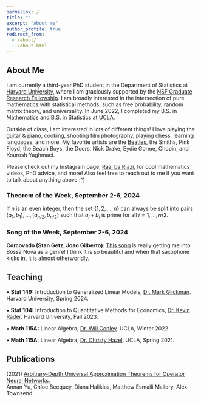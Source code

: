 ```yaml
---
permalink: /
title: ""
excerpt: "About me"
author_profile: true
redirect_from: 
  - /about/
  - /about.html
---
```

## About Me

I am currently a third-year PhD student in the Department of Statistics at [Harvard University](https://statistics.fas.harvard.edu/), where I am graciously supported by the [NSF Graduate Research Fellowship](https://www.nsfgrfp.org/). I am broadly interested in the intersection of pure mathematics with statistical methods, such as free probability, random matrix theory, and universality. In June 2022, I completed my B.S. in Mathematics and B.S. in Statistics at [UCLA](https://ww3.math.ucla.edu/).

Outside of class, I am interested in lots of different things! I love playing the [guitar](https://mattesmaili.github.io/files/guitar.png) & piano, cooking, shooting film photography, playing chess, learning languages, and more. My favorite artists are the [Beatles](https://open.spotify.com/playlist/07ZKf7841juhmGlI6LMfBd?si=4511ac89f1d14618), the Smiths, Pink Floyd, the Beach Boys, the Doors, Nick Drake, Eydie Gorme, Chopin, and Kourosh Yaghmaei.

Please check out my Instagram page, [Razi ba Riazi](https://www.instagram.com/razibariazi), for cool mathematics videos, PhD advice, and more! Also feel free to reach out to me if you want to talk about anything above :^)

### Theorem of the Week, September 2-6, 2024

If $n$ is an even integer, then the set $\{1, 2, \ldots, n\}$ can always be split into pairs $(a_1, b_1), \ldots, (a_{n/2}, b_{n/2})$ such that $a_i+b_i$ is prime for all $i = 1, \ldots, n/2$.

### Song of the Week, September 2-6, 2024

**Corcovado (Stan Getz, Joao Gilberto):** [This song](https://open.spotify.com/track/5EaU1o7PQE5vhW5HdDWgdO?si=716dae322ffe4dca) is really getting me into Bossa Nova as a genre! I think it is so beautiful and when that saxophone kicks in, it is almost otherworldly.

## Teaching
• **Stat 149:** Introduction to Generalized Linear Models, [Dr. Mark Glickman](http://www.glicko.net/). Harvard University, Spring 2024.

• **Stat 104:** Introduction to Quantitative Methods for Economics, [Dr. Kevin Rader](https://statistics.fas.harvard.edu/people/kevin-rader). Harvard University, Fall 2023.

• **Math 115A:** Linear Algebra, [Dr. Will Conley](https://www.math.ucla.edu/~wconley/). UCLA, Winter 2022.

• **Math 115A:** Linear Algebra, [Dr. Christy Hazel](https://christyhazel.github.io/). UCLA, Spring 2021.

## Publications

(2021) [Arbitrary-Depth Universal Approximation Theorems for Operator Neural Networks.](https://arxiv.org/abs/2109.11354)  
Annan Yu, Chloe Becquey, Diana Halikias, Matthew Esmaili Mallory, Alex Townsend.

